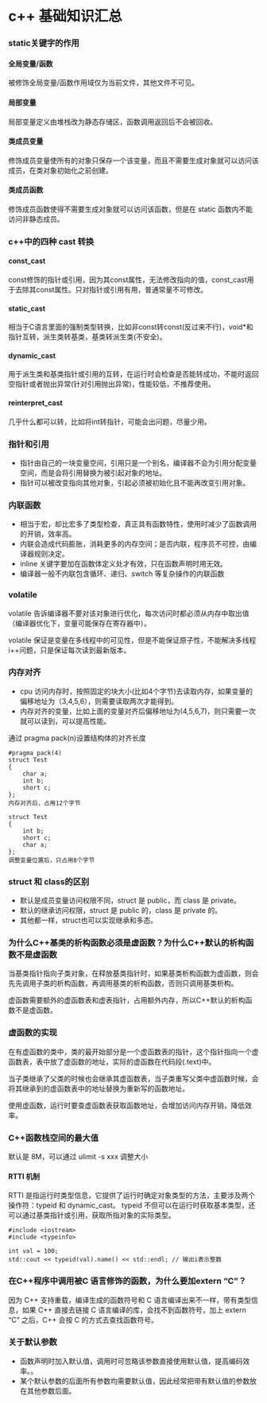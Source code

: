 # c++ 基础知识汇总
### static关键字的作用
#### 全局变量/函数
被修饰全局变量/函数作用域仅为当前文件，其他文件不可见。

#### 局部变量
局部变量定义由堆栈改为静态存储区，函数调用返回后不会被回收。

#### 类成员变量
修饰成员变量使所有的对象只保存一个该变量，而且不需要生成对象就可以访问该成员，在类对象初始化之前创建。

#### 类成员函数
修饰成员函数使得不需要生成对象就可以访问该函数，但是在 static 函数内不能访问非静态成员。

### c++中的四种 cast 转换
#### const_cast
const修饰的指针或引用，因为其const属性，无法修改指向的值，const_cast用于去除其const属性。只对指针或引用有用，普通常量不可修改。

#### static_cast
相当于C语言里面的强制类型转换，比如非const转const(反过来不行)，void*和指针互转，派生类转基类，基类转派生类(不安全)。

#### dynamic_cast 
用于派生类和基类指针或引用的互转，在运行时会检查是否能转成功，不能时返回空指针或者抛出异常(针对引用抛出异常)，性能较低，不推荐使用。

#### reinterpret_cast
几乎什么都可以转，比如将int转指针，可能会出问题，尽量少用。

### 指针和引用
- 指针由自己的一块变量空间，引用只是一个别名，编译器不会为引用分配变量空间，而是会将引用替换为被引起对象的地址。
- 指针可以被改变指向其他对象，引起必须被初始化且不能再改变引用对象。

### 内联函数
- 相当于宏，却比宏多了类型检查，真正具有函数特性，使用时减少了函数调用的开销，效率高。
- 内联会造成代码膨胀，消耗更多的内存空间；是否内联，程序员不可控，由编译器规则决定。
- inline 关键字要加在函数体定义处才有效，只在函数声明时用无效。
- 编译器一般不内联包含循环、递归、switch 等复杂操作的内联函数

### volatile
volatile 告诉编译器不要对该对象进行优化，每次访问时都必须从内存中取出值（编译器优化下，变量可能保存在寄存器中）。

volatile 保证是变量在多线程中的可见性，但是不能保证原子性，不能解决多线程i++问题，只是保证每次读到最新版本。

### 内存对齐
- cpu 访问内存时，按照固定的块大小(比如4个字节)去读取内存，如果变量的偏移地址为（3,4,5,6），则需要读取两次才能得到。
- 内存对齐的变量，比如上面的变量对齐后偏移地址为(4,5,6,7)，则只需要一次就可以读到，可以提高性能。

通过 pragma pack(n)设置结构体的对齐长度
```
#pragma pack(4)
struct Test
{
	char a;
	int b;
	short c;
};
内存对齐后，占用12个字节

struct Test
{
	int b;
	short c;
	char a;
};
调整变量位置后，只占用8个字节
```

### struct 和 class的区别
- 默认是成员变量访问权限不同，struct 是 public，而 class 是 private。
- 默认的继承访问权限，struct 是 public 的，class 是 private 的。
- 其他都一样，struct也可以实现继承和多态。

### 为什么C++基类的析构函数必须是虚函数？为什么C++默认的析构函数不是虚函数
当基类指针指向子类对象，在释放基类指针时，如果基类析构函数为虚函数，则会先先调用子类的析构函数，再调用基类的析构函数，否则只调用基类析构。

虚函数需要额外的虚函数表和虚表指针，占用额外内存，所以C++默认的析构函数不是虚函数。

### 虚函数的实现
在有虚函数的类中，类的最开始部分是一个虚函数表的指针，这个指针指向一个虚函数表，表中放了虚函数的地址，实际的虚函数在代码段(.text)中。

当子类继承了父类的时候也会继承其虚函数表，当子类重写父类中虚函数时候，会将其继承到的虚函数表中的地址替换为重新写的函数地址。

使用虚函数，运行时要查虚函数表获取函数地址，会增加访问内存开销，降低效率。

### C++函数栈空间的最大值
默认是 8M，可以通过 ulimit -s xxx 调整大小

#### RTTI 机制
RTTI 是指运行时类型信息，它提供了运行时确定对象类型的方法，主要涉及两个操作符：typeid 和 dynamic_cast。
typeid 不但可以在运行时获取基本类型，还可以通过基类指针或引用，获取所指对象的实际类型。
```
#include <iostream>
#include <typeinfo>

int val = 100;
std::cout << typeid(val).name() << std::endl; // 输出i表示整数
```

### 在C++程序中调用被C 语言修饰的函数，为什么要加extern “C”？
因为 C++ 支持重载，编译生成的函数符号和 C 语言编译出来不一样，带有类型信息，如果 C++ 直接去链接 C 语言编译的库，会找不到函数符号，加上 extern “C” 之后，C++ 会按 C 的方式去查找函数符号。

### 关于默认参数
- 函数声明时加入默认值，调用时可忽略该参数直接使用默认值，提高编码效率。。
- 某个默认参数的后面所有参数均需要默认值，因此经常把带有默认值的参数放在其他参数后面。
